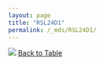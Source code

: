 ```yaml
---
layout: page
title: "RSL24D1"
permalink: /_mds/RSL24D1/
---
```


![](../../alns_9.28.22/aln_5HSAA093429_0.998.png?raw=true
)
[Back to Table](../../display)
